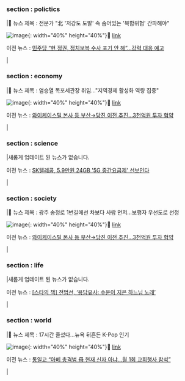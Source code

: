 ### section : polictics

|📝 뉴스 제목 : 전문가 "北 '저강도 도발' 속 숨어있는 '복합위협' 간파해야"

![image](https://imgnews.pstatic.net/image/origin/014/2022/07/11/4865364.jpg?type=ofullfill106_72){: width="40%" height="40%"}🔗 [link](https://n.news.naver.com/mnews/article/014/0004865364?sid=100)

이전 뉴스 : [민주당 “현 정권, 정치보복 수사 포기 안 해”…강력 대응 예고](https://n.news.naver.com/mnews/article/056/0011299821?sid=100)

|



### section : economy

|📝 뉴스 제목 : 염승열 목포세관장 취임…"지역경제 활성화 역량 집중"

![image](https://imgnews.pstatic.net/image/origin/001/2022/07/11/13302708.jpg?type=nf106_72){: width="40%" height="40%"}🔗 [link](https://n.news.naver.com/mnews/article/001/0013302708?sid=101)

이전 뉴스 : [와이케이스틸 본사 등 부산→당진 이전 추진…3천억원 투자 협약](https://n.news.naver.com/mnews/article/001/0013302774?sid=101)

|



### section : science

|새롭게 업데이트 된 뉴스가 없습니다.

이전 뉴스 : [SK텔레콤, 5.9만원 24GB '5G 중간요금제' 선보인다](https://n.news.naver.com/mnews/article/417/0000831242?sid=105)

|



### section : society

|📝 뉴스 제목 : 광주 송정로 1번길에선 차보다 사람 먼저…보행자 우선도로 선정

![image](https://imgnews.pstatic.net/image/origin/001/2022/07/11/13302710.jpg?type=nf106_72){: width="40%" height="40%"}🔗 [link](https://n.news.naver.com/mnews/article/001/0013302710?sid=102)

이전 뉴스 : [와이케이스틸 본사 등 부산→당진 이전 추진…3천억원 투자 협약](https://n.news.naver.com/mnews/article/001/0013302774?sid=102)

|



### section : life

|새롭게 업데이트 된 뉴스가 없습니다.

이전 뉴스 : [[스타의 책] 전범선, ‘용담유사: 수운이 지은 하느님 노래’](https://n.news.naver.com/mnews/article/119/0002619856?sid=103)

|



### section : world

|📝 뉴스 제목 : 17시간 줄섰다…뉴욕 뒤흔든 K-Pop 인기

![image](https://imgnews.pstatic.net/image/origin/009/2022/07/11/4989764.jpg?type=nf106_72){: width="40%" height="40%"}🔗 [link](https://n.news.naver.com/mnews/article/009/0004989764?sid=104)

이전 뉴스 : [통일교 “아베 총격범 母 현재 신자 아냐…월 1회 교회행사 참석”](https://n.news.naver.com/mnews/article/020/0003439283?sid=104)

|



